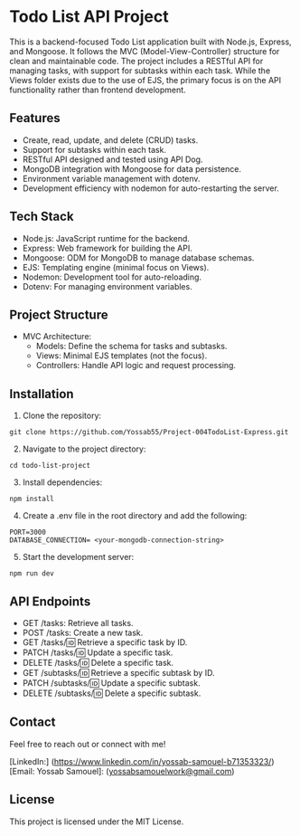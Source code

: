 # Todo List API Project
This is a backend-focused Todo List application built with Node.js, Express, and Mongoose. It follows the MVC (Model-View-Controller) structure for clean and maintainable code. The project includes a RESTful API for managing tasks, with support for subtasks within each task. While the Views folder exists due to the use of EJS, the primary focus is on the API functionality rather than frontend development.

## Features
* Create, read, update, and delete (CRUD) tasks.
* Support for subtasks within each task.
* RESTful API designed and tested using API Dog.
* MongoDB integration with Mongoose for data persistence.
* Environment variable management with dotenv.
* Development efficiency with nodemon for auto-restarting the server.

## Tech Stack
* Node.js: JavaScript runtime for the backend.
* Express: Web framework for building the API.
* Mongoose: ODM for MongoDB to manage database schemas.
* EJS: Templating engine (minimal focus on Views).
* Nodemon: Development tool for auto-reloading.
* Dotenv: For managing environment variables.

## Project Structure
* MVC Architecture:
  * Models: Define the schema for tasks and subtasks.
  * Views: Minimal EJS templates (not the focus).
  * Controllers: Handle API logic and request processing.

## Installation
1. Clone the repository:
```
git clone https://github.com/Yossab55/Project-004TodoList-Express.git
```
2. Navigate to the project directory:
```
cd todo-list-project
```
3. Install dependencies:
```
npm install
```
4. Create a .env file in the root directory and add the following:
```
PORT=3000
DATABASE_CONNECTION= <your-mongodb-connection-string>
```
5. Start the development server:
```
npm run dev
```

## API Endpoints
* GET /tasks: Retrieve all tasks.
* POST /tasks: Create a new task.
* GET /tasks/:id: Retrieve a specific task by ID.
* PATCH /tasks/:id: Update a specific task.
* DELETE /tasks/:id: Delete a specific task.
* GET /subtasks/:id: Retrieve a specific subtask by ID.
* PATCH /subtasks/:id: Update a specific subtask.
* DELETE /subtasks/:id: Delete a specific subtask.

## Contact
Feel free to reach out or connect with me!

[LinkedIn:] (https://www.linkedin.com/in/yossab-samouel-b71353323/)
[Email: Yossab Samouel]: (yossabsamouelwork@gmail.com)

## License
This project is licensed under the MIT License.